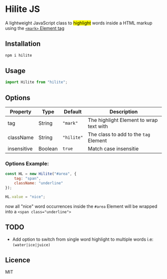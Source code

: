 # Hilite JS


A lightweight JavaScript class to <mark>highlight</mark> words inside a HTML markup using the [`<mark>` Element tag](https://developer.mozilla.org/en-US/docs/Web/HTML/Element/mark)

## Installation

```sh
npm i hilite
```

## Usage

```js
import Hilite from "hilite";
```

## Options

| Property    | Type    | Default    | Description                             |
| ----------- | ------- | ---------- | --------------------------------------- |
| tag         | String  | `"mark"`   | The highlight Element to wrap text with |
| className   | String  | `"hilite"` | The class to add to the `tag` Element   |
| insensitive | Boolean | `true`     | Match case insensitie                   |

### Options Example:

```js
const HL = new Hilite("#area", {
    tag: "span",
    className: "underline"
});

HL.value = "nice";
```

now all "nice" word occurrences inside the `#area` Element will be wrapped into a `<span class="underline">`

## TODO

- Add option to switch from single word highlight to multiple words i.e: `(water|ice|juice)`

## Licence

MIT
